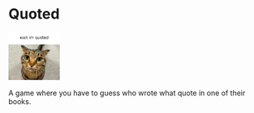 # Quoted

<img src="public/banner.png" alt="Quoted banner" width="20%">

A game where you have to guess who wrote what quote in one of their books.
